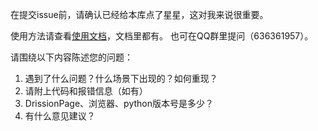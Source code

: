 在提交issue前，请确认已经给本库点了星星，这对我来说很重要。

使用方法请查看[使用文档](http://drissionpage.cn)，文档里都有。
也可在QQ群里提问（636361957）。

请围绕以下内容陈述您的问题：

1. 遇到了什么问题？什么场景下出现的？如何重现？
2. 请附上代码和报错信息（如有）
3. DrissionPage、浏览器、python版本号是多少？
4. 有什么意见建议？
